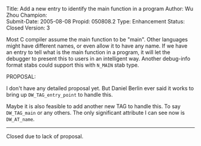Title:       Add a new entry to identify the main function in a program
Author:      Wu Zhou
Champion:    
Submit-Date: 2005-08-08
Propid:      050808.2
Type:        Enhancement
Status:      Closed
Version:     3

Most C compiler assume the main function to be "main".  Other 
languages might have different names, or even allow it to have 
any name.  If we have an entry to tell what is the main function 
in a program, it will let the debugger to present this to users 
in an intelligent way.  Another debug-info format stabs could 
support this with `N_MAIN` stab type.

PROPOSAL:

I don't have any detailed proposal yet.  But Daniel Berlin ever 
said it works to bring up `DW_TAG_entry_point` to handle this. 

Maybe it is also feasible to add another new TAG to handle 
this. To say `DW_TAG_main` or any others.  The only significant 
attribute I can see now is `DW_AT_name`. 

---------------------------------------

Closed due to lack of proposal.
